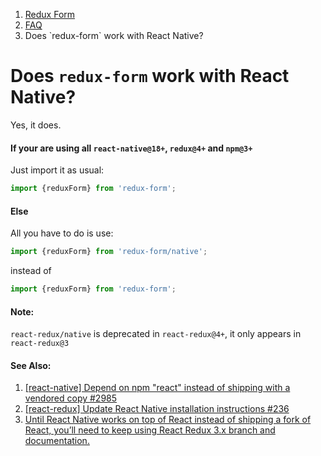 <ol class="breadcrumb">
  <li><a href="#/">Redux Form</a></li>
  <li><a href="#/faq">FAQ</a></li>
  <li class="active">Does `redux-form` work with React Native?</li>
</ol>

# Does `redux-form` work with React Native?
  
Yes, it does.

#### If your are using all `react-native@18+`, `redux@4+` and `npm@3+`

Just import it as usual:

```javascript
import {reduxForm} from 'redux-form';
```

#### Else

All you have to do is use:

```javascript
import {reduxForm} from 'redux-form/native';
```
instead of
```javascript
import {reduxForm} from 'redux-form';
```

#### Note:

`react-redux/native` is deprecated in `react-redux@4+`, it only appears in `react-redux@3`

#### See Also:

1. [[react-native] Depend on npm "react" instead of shipping with a vendored copy #2985](https://github.com/facebook/react-native/issues/2985)
2. [[react-redux] Update React Native installation instructions #236](https://github.com/rackt/react-redux/issues/236)
3. [Until React Native works on top of React instead of shipping a fork of React, you’ll need to keep using React Redux 3.x branch and documentation.](https://github.com/erikras/redux-form/issues/473#issuecomment-167690524)
